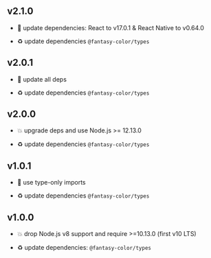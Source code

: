 ## v2.1.0

* 🌱 update dependencies: React to v17.0.1 & React Native to v0.64.0

* ♻️ update dependencies `@fantasy-color/types`

## v2.0.1

* 🐞 update all deps

* ♻️ update dependencies `@fantasy-color/types`

## v2.0.0

* 💥 upgrade deps and use Node.js >= 12.13.0

* ♻️ update dependencies `@fantasy-color/types`

## v1.0.1

* 🐞 use type-only imports

* ♻️ update dependencies `@fantasy-color/types`

## v1.0.0

* 💥 drop Node.js v8 support and require >=10.13.0 (first v10 LTS)

* ♻️ update dependencies: `@fantasy-color/types`
